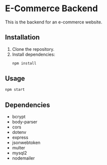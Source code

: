 # E-Commerce Backend

This is the backend for an e-commerce website.

## Installation

1. Clone the repository.
2. Install dependencies:
   ```bash
   npm install
   ```

## Usage

```bash
npm start
```

## Dependencies

- bcrypt
- body-parser
- cors
- dotenv
- express
- jsonwebtoken
- multer
- mysql2
- nodemailer

